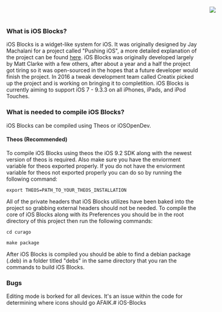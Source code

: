 <a name="top" href="http://b4b4r07.com/dotfiles"><img align="right" style="margin: -45px;" src="https://github.com/andrewwiik/iOS-Blocks/blob/master/iOS-Blocks.png?raw=true"></a>

### What is iOS Blocks? ###

iOS Blocks is a widget-like system for iOS. It was originally designed by Jay Machalani for a project called "Pushing iOS", a more detailed explanation of the project can be found <a href="http://jaymachalani.com/blog/2014/5/29/pushing-ios">here</a>. iOS Blocks was originally developed largely by Matt Clarke with a few others, after about a year and a half the project got tiring so it was open-sourced in the hopes that a future developer would finish the project. In 2016 a tweak development team called Creatix picked up the project and is working on bringing it to completition. iOS Blocks is currently aiming to support iOS 7 - 9.3.3 on all iPhones, iPads, and iPod Touches.

### What is needed to compile iOS Blocks? ###

iOS Blocks can be compiled using Theos or iOSOpenDev.

#### Theos (Recommended) ####

To compile iOS Blocks using theos the iOS 9.2 SDK along with the newest version of theos is required. Also make sure you have the enviorment variable for theos exported properly. If you do not have the enviorment variable for theos not exported properly you can do so by running the following command:

``` export THEOS=PATH_TO_YOUR_THEOS_INSTALLATION ```

All of the private headers that iOS Blocks utilizes have been baked into the project so grabbing external headers should not be needed. To compile the core of iOS Blocks along with its Preferences you should be in the root directory of this project then run the following commands:

``` 
cd curago

make package

```

After iOS Blocks is compiled you should be able to find a debian package (.deb) in a folder titled "debs" in the same directory that you ran the commands to build iOS Blocks.

### Bugs ###

Editing mode is borked for all devices. It's an issue within the code for determining where icons should go AFAIK.# iOS-Blocks
